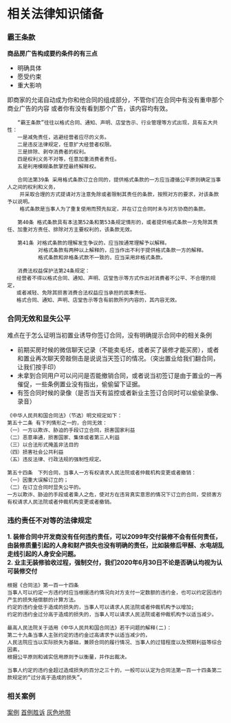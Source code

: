 # 相关法律知识储备

### 霸王条款
**商品房广告构成要约条件的有三点**
* 明确具体
* 愿受约束
* 重大影响

即商家的允诺自动成为你和他合同的组成部分，不管你们在合同中有没有重申那个商业广告的内容
或者你有没有看到那个广告，该内容均有效。

```
　　“霸王条款”往往以格式合同、通知、声明、店堂告示、行业管理等方式出现，具有五大共性：
　　一是减免责任，逃避经营者应尽的义务。
　　二是违反法律规定，任意扩大经营者权限。
　　三是排除、剥夺消费者的权利。
　　四是权利义务不对等，任意加重消费者责任。
　　五是利用模糊条款掌控最终解释权。
  
　　合同法第39条 采用格式条款订立合同的，提供格式条款的一方应当遵循公平原则确定当事人之间的权利和义务，
    并采取合理的方式提请对方注意免除或者限制其责任的条款，按照对方的要求，对该条款予以说明。
    格式条款是当事人为了重复使用而预先拟定，并在订立合同时未与对方协商的条款。
    
　　第40条 格式条款具有本法第52条和第53条规定情形的，或者提供格式条款一方免除其责任、加重对方责任、排除对方主要权利的，该条款无效。
  
　　第41条 对格式条款的理解发生争议的，应当按通常理解予以解释。
          对格式条款有两种以上解释的，应当作出不利于提供格式条款一方的解释。
          格式条款和非格条式款不一致的，应当采用非格式条款。
          
　　消费法权益保护法第24条规定：
   经营者不得以格式合同、通知、声明、店堂告示等方式作出对消费者不公平、不合理的规定，
   或者减轻、免除其损害消费合法权益应当承担的民事责任。
   格式合同、通知、声明、店堂告示等含有前款所列内容的，其内容无效。
```

### 合同无效和显失公平
难点在于怎么证明当初置业诱导你签订合同，没有明确提示合同中的相关条例
* 前期买房时候的微信聊天记录（不能卖毛坯，或者买了装修才能买房），或者和置业再次聊天旁敲侧击是说说当天签订的情况。（突出置业给我们翻合同，让我们按手印）
* 未拿到合同用户可以问问是否能撤销合同，或者说当初签订是由于置业的一再催促，一些条例置业没有指出，偷偷留下证据。
* 有签合同时候的录像（是否当天有监控或者新业主签订合同时可以偷偷录像、录音）
```
《中华人民共和国合同法》（节选）明文规定如下：
第五十二条 有下列情形之一的，合同无效：
（一）一方以欺诈、胁迫的手段订立合同，损害国家利益
（二）恶意串通，损害国家、集体或者第三人利益
（三）以合法形式掩盖非法目的
（四）损害社会公共利益
（五）违反法律、行政法规的强制性规定。

第五十四条　下列合同，当事人一方有权请求人民法院或者仲裁机构变更或者撤销：
（一）因重大误解订立的；
（二）在订立合同时显失公平的。
一方以欺诈、胁迫的手段或者乘人之危，使对方在违背真实意思的情况下订立的合同，受损害方有权请求人民法院或者仲裁机构变更或者撤销。
```

### 违约责任不对等的法律规定
**1. 装修合同中开发商没有任何违约责任，可以2099年交付装修不会有任何责任，**
   **由装修质量引起的人身和财产损失也没有明确的责任，比如装修后甲醛、水电胡乱走线引起的人身安全问题。**         
**2. 业主无装修验收过程，强制交付，我们2020年6月30日不论是否确认均视为认可装修交付**

```
根据《合同法》第一百一十四条　
当事人可以约定一方违约时应当根据违约情况向对方支付一定数额的违约金，也可以约定因违约产生的损失赔偿额的计算方法。
约定的违约金低于造成的损失的，当事人可以请求人民法院或者仲裁机构予以增加;
约定的违约金过分高于造成的损失的，当事人可以请求人民法院或者仲裁机构予以适当减少。

最高人民法院关于适用《中华人民共和国合同法》若干问题的解释(二)：
第二十九条当事人主张约定的违约金过高请求予以适当减少的，
人民法院应当以实际损失为基础，兼顾合同的履行情况、当事人的过错程度以及预期利益等综合因素，
根据公平原则和诚实信用原则予以衡量，并作出裁决。

当事人约定的违约金超过造成损失的百分之三十的，一般可以认定为合同法第一百一十四条第二款规定的“过分高于造成的损失”。

```

### 相关案例
[案例](http://www.sohu.com/a/274478447_438732)
[首例胜诉](https://bj.2boss.cn/dr2/info/36215)
[灰色地带](https://new.qq.com/cmsn/20181022/20181022001806.html)
